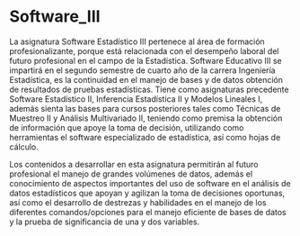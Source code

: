 # Software_III

La asignatura Software Estadístico III pertenece al área de formación profesionalizante,
porque está relacionada con el desempeño laboral del futuro profesional en el campo de 
la Estadística. Software Educativo III se impartirá en el segundo semestre de cuarto año de la carrera 
Ingeniería Estadística, es la continuidad en el manejo de bases y de datos obtención de 
resultados de pruebas estadísticas. Tiene como asignaturas precedente Software
Estadístico II, Inferencia Estadística II y Modelos Lineales I, además sienta las bases 
para cursos posteriores tales como Técnicas de Muestreo II y Análisis Multivariado II, 
teniendo como premisa la obtención de información que apoye la toma de decisión, 
utilizando como herramientas el software especializado de estadística, así como hojas 
de cálculo.

Los contenidos a desarrollar en esta asignatura permitirán al futuro profesional el manejo 
de grandes volúmenes de datos, además el conocimiento de aspectos importantes del
uso de software en el análisis de datos estadísticos que apoyan y agilizan la toma de 
decisiones oportunas, así como el desarrollo de destrezas y habilidades en el manejo de 
los diferentes comandos/opciones para el manejo eficiente de bases de datos y la prueba
de significancia de una y dos variables.
